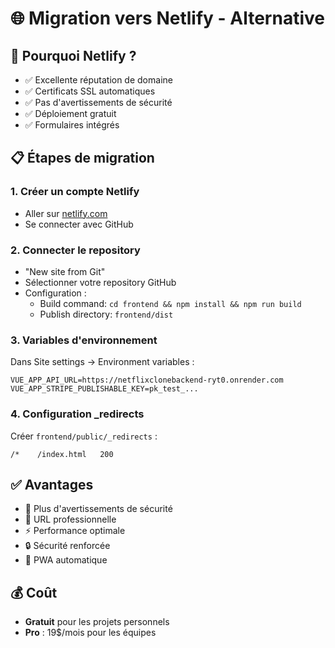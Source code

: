 # 🌐 Migration vers Netlify - Alternative

## 🎯 Pourquoi Netlify ?
- ✅ Excellente réputation de domaine
- ✅ Certificats SSL automatiques
- ✅ Pas d'avertissements de sécurité
- ✅ Déploiement gratuit
- ✅ Formulaires intégrés

## 📋 Étapes de migration

### 1. Créer un compte Netlify
- Aller sur [netlify.com](https://netlify.com)
- Se connecter avec GitHub

### 2. Connecter le repository
- "New site from Git"
- Sélectionner votre repository GitHub
- Configuration :
  - Build command: `cd frontend && npm install && npm run build`
  - Publish directory: `frontend/dist`

### 3. Variables d'environnement
Dans Site settings → Environment variables :
```
VUE_APP_API_URL=https://netflixclonebackend-ryt0.onrender.com
VUE_APP_STRIPE_PUBLISHABLE_KEY=pk_test_...
```

### 4. Configuration _redirects
Créer `frontend/public/_redirects` :
```
/*    /index.html   200
```

## ✅ Avantages
- 🚀 Plus d'avertissements de sécurité
- 🎯 URL professionnelle
- ⚡ Performance optimale
- 🔒 Sécurité renforcée
- 📱 PWA automatique

## 💰 Coût
- **Gratuit** pour les projets personnels
- **Pro** : 19$/mois pour les équipes
